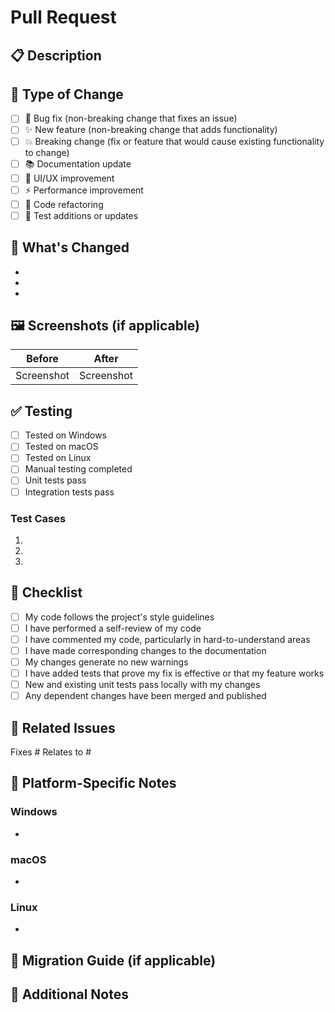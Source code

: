 # Pull Request

## 📋 Description
<!-- Provide a brief description of the changes in this PR -->


## 🎯 Type of Change
<!-- Mark the relevant option with an "x" -->
- [ ] 🐛 Bug fix (non-breaking change that fixes an issue)
- [ ] ✨ New feature (non-breaking change that adds functionality)
- [ ] 💥 Breaking change (fix or feature that would cause existing functionality to change)
- [ ] 📚 Documentation update
- [ ] 🎨 UI/UX improvement
- [ ] ⚡ Performance improvement
- [ ] 🔧 Code refactoring
- [ ] 🧪 Test additions or updates

## 🚀 What's Changed
<!-- List the main changes made in this PR -->
- 
- 
- 

## 🖼️ Screenshots (if applicable)
<!-- Add screenshots for UI changes -->
| Before | After |
|--------|-------|
| Screenshot | Screenshot |

## ✅ Testing
<!-- Describe how you tested these changes -->
- [ ] Tested on Windows
- [ ] Tested on macOS  
- [ ] Tested on Linux
- [ ] Manual testing completed
- [ ] Unit tests pass
- [ ] Integration tests pass

### Test Cases
<!-- Describe specific test scenarios -->
1. 
2. 
3. 

## 📝 Checklist
<!-- Mark completed items with an "x" -->
- [ ] My code follows the project's style guidelines
- [ ] I have performed a self-review of my code
- [ ] I have commented my code, particularly in hard-to-understand areas
- [ ] I have made corresponding changes to the documentation
- [ ] My changes generate no new warnings
- [ ] I have added tests that prove my fix is effective or that my feature works
- [ ] New and existing unit tests pass locally with my changes
- [ ] Any dependent changes have been merged and published

## 🔗 Related Issues
<!-- Link any related issues -->
Fixes #
Relates to #

## 📱 Platform-Specific Notes
<!-- Note any platform-specific behavior or requirements -->
### Windows
- 

### macOS  
- 

### Linux
- 

## 🔄 Migration Guide (if applicable)
<!-- For breaking changes, provide migration steps -->


## 📖 Additional Notes
<!-- Any additional information for reviewers -->
